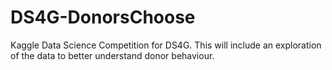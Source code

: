 # DS4G-DonorsChoose
Kaggle Data Science Competition for DS4G. This will include an exploration of the data to better understand donor behaviour.
